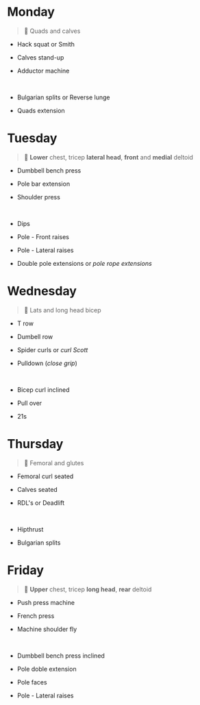 # Monday

> 🍗 Quads and calves

- Hack squat or Smith
- Calves stand-up
- Adductor machine

  <br />

- Bulgarian splits or Reverse lunge
- Quads extension

# Tuesday

> 🍒 **Lower** chest, tricep **lateral head**, **front** and **medial** deltoid

- Dumbbell bench press
- Pole bar extension
- Shoulder press

  <br />

- Dips
- Pole - Front raises
- Pole - Lateral raises
- Double pole extensions or _pole rope extensions_

# Wednesday

> 🐫 Lats and long head bicep

- T row
- Dumbell row
- Spider curls or _curl Scott_
- Pulldown (_close grip_)

  <br />

- Bicep curl inclined
- Pull over
- ⁠21s

# Thursday

> 🍗 Femoral and glutes

- Femoral curl seated
- Calves seated
- RDL's or Deadlift

  <br />

- Hipthrust
- Bulgarian splits

# Friday

> 🍒 **Upper** chest, tricep **long head**, **rear** deltoid

- Push press machine
- French press
- Machine shoulder fly

  <br />

- Dumbbell bench press inclined
- Pole doble extension
- Pole faces
- Pole - Lateral raises
